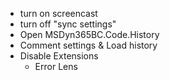 - turn on screencast
- turn off "sync settings"
- Open MSDyn365BC.Code.History
- Comment settings & Load history
- Disable Extensions
  * Error Lens
